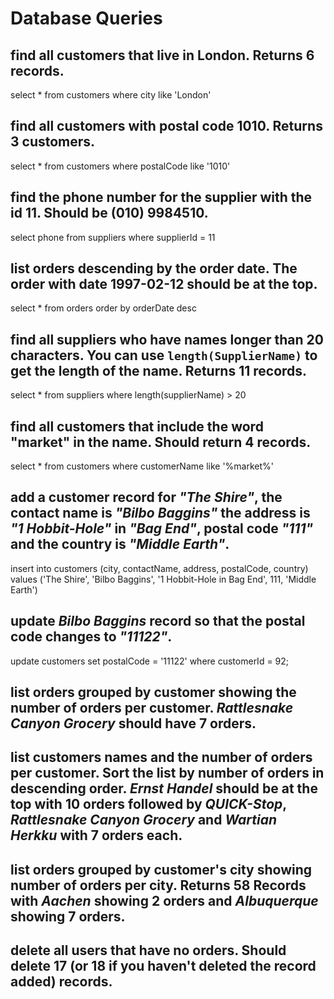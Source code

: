 # Database Queries

## find all customers that live in London. Returns 6 records.

select * from customers
where city like 'London'

## find all customers with postal code 1010. Returns 3 customers.

select * from customers
where postalCode like '1010'

## find the phone number for the supplier with the id 11. Should be (010) 9984510.

select phone from suppliers
where supplierId = 11

## list orders descending by the order date. The order with date 1997-02-12 should be at the top.

select * from orders
order by orderDate desc

## find all suppliers who have names longer than 20 characters. You can use `length(SupplierName)` to get the length of the name. Returns 11 records.

select * from suppliers
where length(supplierName) > 20

## find all customers that include the word "market" in the name. Should return 4 records.

select * from customers
where customerName like '%market%'

## add a customer record for _"The Shire"_, the contact name is _"Bilbo Baggins"_ the address is _"1 Hobbit-Hole"_ in _"Bag End"_, postal code _"111"_ and the country is _"Middle Earth"_.

insert into customers (city, contactName, address, postalCode, country)
values ('The Shire', 'Bilbo Baggins', '1 Hobbit-Hole in Bag End', 111, 'Middle Earth')

## update _Bilbo Baggins_ record so that the postal code changes to _"11122"_.

update customers
set postalCode = '11122'
where customerId = 92;

## list orders grouped by customer showing the number of orders per customer. _Rattlesnake Canyon Grocery_ should have 7 orders.


## list customers names and the number of orders per customer. Sort the list by number of orders in descending order. _Ernst Handel_ should be at the top with 10 orders followed by _QUICK-Stop_, _Rattlesnake Canyon Grocery_ and _Wartian Herkku_ with 7 orders each.

## list orders grouped by customer's city showing number of orders per city. Returns 58 Records with _Aachen_ showing 2 orders and _Albuquerque_ showing 7 orders.

## delete all users that have no orders. Should delete 17 (or 18 if you haven't deleted the record added) records.
